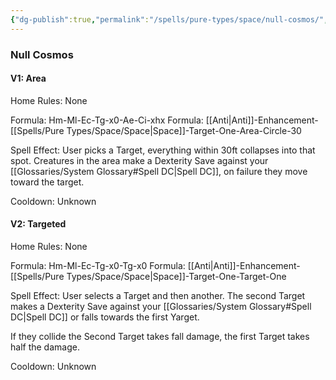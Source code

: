 ```yaml
---
{"dg-publish":true,"permalink":"/spells/pure-types/space/null-cosmos/","tags":["Spell/Space","Spell/Anti","Spell/Utility"]}
---
```


### Null Cosmos

#### V1: Area
Home Rules: None

Formula: Hm-Ml-Ec-Tg-x0-Ae-Ci-xhx
Formula: [[Anti\|Anti]]-Enhancement-[[Spells/Pure Types/Space/Space\|Space]]-Target-One-Area-Circle-30

Spell Effect:
User picks a Target, everything within 30ft collapses into that spot. Creatures in the area make a Dexterity Save against your [[Glossaries/System Glossary#Spell DC\|Spell DC]], on failure they move toward the target.

Cooldown:
Unknown

#### V2: Targeted
Home Rules: None

Formula: Hm-Ml-Ec-Tg-x0-Tg-x0
Formula: [[Anti\|Anti]]-Enhancement-[[Spells/Pure Types/Space/Space\|Space]]-Target-One-Target-One

Spell Effect:
User selects a Target and then another. The second Target makes a Dexterity Save against your [[Glossaries/System Glossary#Spell DC\|Spell DC]] or falls towards the first Yarget. 

If they collide the Second Target takes fall damage, the first Target takes half the damage.

Cooldown:
Unknown